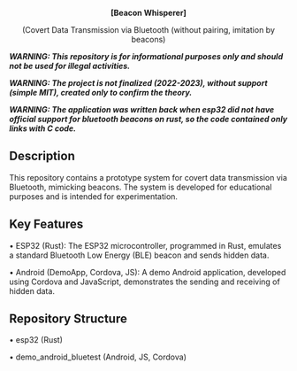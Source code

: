 <div id="header" align="center">
  
<b>[Beacon Whisperer]</b>

(Covert Data Transmission via Bluetooth (without pairing, imitation by beacons)
</div>


<i><b>WARNING: This repository is for informational purposes only and should not be used for illegal activities.</b></i>

<i><b>WARNING: The project is not finalized (2022-2023), without support (simple MIT), created only to confirm the theory.</b></i>

<i><b>WARNING: The application was written back when esp32 did not have official support for bluetooth beacons on rust, so the code contained only links with C code.</b></i>


## Description

This repository contains a prototype system for covert data transmission via Bluetooth, mimicking beacons. The system is developed for educational purposes and is intended for experimentation.

## Key Features

• ESP32 (Rust): The ESP32 microcontroller, programmed in Rust, emulates a standard Bluetooth Low Energy (BLE) beacon and sends hidden data.

• Android (DemoApp, Cordova, JS): A demo Android application, developed using Cordova and JavaScript, demonstrates the sending and receiving of hidden data.

## Repository Structure

• esp32 (Rust)

• demo_android_bluetest (Android, JS, Cordova)

